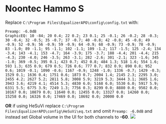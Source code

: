 # Noontec Hammo S
Replace `C:\Program Files\EqualizerAPO\config\config.txt` with:
```
Preamp: -6.0dB
GraphicEQ: 10 -84; 20 0.4; 22 0.2; 23 0.1; 25 -0.1; 26 -0.2; 28 -0.3; 30 -0.4; 32 -0.5; 35 -0.7; 37 -0.7; 40 -0.8; 42 -0.8; 45 -0.8; 49 -0.9; 52 -0.9; 56 -0.9; 59 -0.9; 64 -0.9; 68 -0.9; 73 -0.9; 78 -0.9; 83 -1.0; 89 -1.1; 95 -1.1; 102 -1.1; 109 -1.2; 117 -1.5; 125 -2.4; 134 -3.4; 143 -4.1; 153 -4.7; 164 -3.9; 175 -3.7; 188 -4.4; 201 -4.4; 215 -4.3; 230 -4.0; 246 -3.5; 263 -3.1; 282 -2.6; 301 -2.1; 323 -1.6; 345 -1.0; 369 -0.5; 395 0.1; 423 0.7; 452 0.8; 484 1.3; 518 1.6; 554 1.6; 593 1.3; 635 0.9; 679 0.5; 726 0.6; 777 0.7; 832 0.9; 890 0.8; 952 0.6; 1019 -0.1; 1090 -0.6; 1167 -0.9; 1248 -1.0; 1336 -0.7; 1429 -0.3; 1529 0.1; 1636 0.4; 1751 0.6; 1873 0.7; 2004 1.4; 2145 2.3; 2295 3.0; 2455 4.2; 2627 5.2; 2811 5.8; 3008 5.9; 3219 5.3; 3444 3.1; 3685 1.6; 3943 3.6; 4219 4.1; 4514 5.3; 4830 6.0; 5168 6.0; 5530 6.0; 5917 5.9; 6331 5.5; 6775 3.9; 7249 1.3; 7756 0.3; 8299 0.0; 8880 0.0; 9502 0.0; 10167 0.0; 10879 0.0; 11640 0.0; 12455 0.0; 13327 0.0; 14260 0.0; 15258 0.0; 16326 0.0; 17469 0.0; 18692 0.0; 20000 0.0
```
**OR** if using HeSuVi replace `C:\Program Files\EqualizerAPO\config\HeSuVi\eq.txt` and omit `Preamp: -6.0dB` and instead set Global volume in the UI for both channels to **-60**.
![](https://raw.githubusercontent.com/jaakkopasanen/AutoEq/master/results/Headphone.com/innerfidelity/onear/Noontec%20Hammo%20S/Noontec%20Hammo%20S.png)